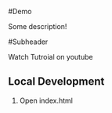 #Demo

Some description!


#Subheader

Watch Tutroial on youtube

## Local Development

1. Open index.html